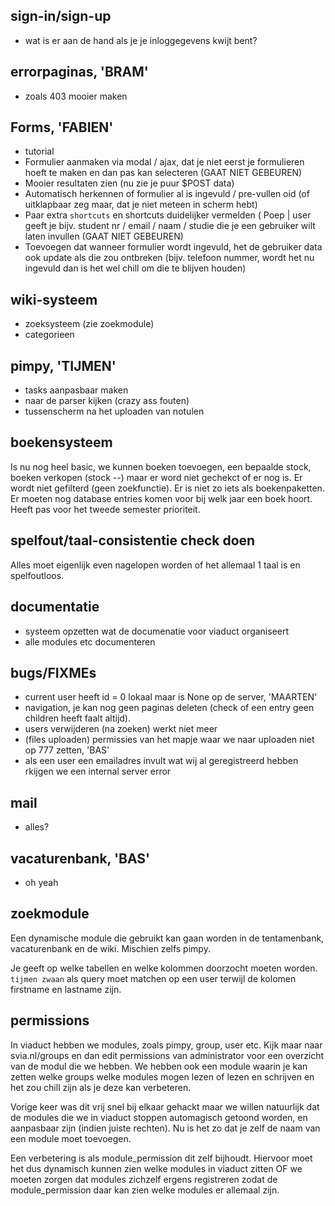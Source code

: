 ## sign-in/sign-up
* wat is er aan de hand als je je inloggegevens kwijt bent?

## errorpaginas, 'BRAM'
* zoals 403 mooier maken

## Forms, 'FABIEN'
* tutorial
* Formulier aanmaken via modal / ajax, dat je niet eerst je formulieren hoeft te maken en dan pas kan selecteren (GAAT NIET GEBEUREN)
* Mooier resultaten zien (nu zie je puur $POST data)
* Automatisch herkennen of formulier al is ingevuld / pre-vullen oid (of uitklapbaar zeg maar, dat je niet meteen in scherm hebt)
* Paar extra `shortcuts` en shortcuts duidelijker vermelden ( Poep | user geeft je bijv. student nr / email / naam / studie die je een gebruiker wilt laten invullen (GAAT NIET GEBEUREN)
* Toevoegen dat wanneer formulier wordt ingevuld, het de gebruiker data ook update als die zou ontbreken (bijv. telefoon nummer, wordt het nu ingevuld dan is het wel chill om die te blijven houden)

## wiki-systeem
* zoeksysteem (zie zoekmodule)
* categorieen

## pimpy, 'TIJMEN'
* tasks aanpasbaar maken
* naar de parser kijken (crazy ass fouten)
* tussenscherm na het uploaden van notulen

## boekensysteem
Is nu nog heel basic, we kunnen boeken toevoegen, een bepaalde stock, boeken verkopen (stock --) maar er word niet gechekct of er nog is. Er wordt niet gefilterd (geen zoekfunctie). Er is niet zo iets als boekenpaketten. Er moeten nog database entries komen voor bij welk jaar een boek hoort.
Heeft pas voor het tweede semester prioriteit.

## spelfout/taal-consistentie check doen
Alles moet eigenlijk even nagelopen worden of het allemaal 1 taal is en spelfoutloos.

## documentatie
* systeem opzetten wat de documenatie voor viaduct organiseert
* alle modules etc documenteren

## bugs/FIXMEs
* current user heeft id = 0 lokaal maar is None op de server, 'MAARTEN'
* navigation, je kan nog geen paginas deleten (check of een entry geen children heeft faalt altijd).
* users verwijderen (na zoeken) werkt niet meer
* (files uploaden) permissies van het mapje waar we naar uploaden niet op 777 zetten, 'BAS'
* als een user een emailadres invult wat wij al geregistreerd hebben rkijgen we een internal server error

## mail
* alles?

## vacaturenbank, 'BAS'
* oh yeah

## zoekmodule
Een dynamische module die gebruikt kan gaan worden in de tentamenbank, vacaturenbank en de wiki. Mischien zelfs pimpy.

Je geeft op welke tabellen en welke kolommen doorzocht moeten worden. `tijmen zwaan` als query moet matchen op
een user terwijl de kolomen firstname en lastname zijn.

## permissions
In viaduct hebben we modules, zoals pimpy, group, user etc. Kijk maar naar svia.nl/groups en dan edit permissions van administrator voor een overzicht van de modul die we hebben. We hebben ook een module waarin je kan zetten welke groups welke modules mogen lezen of lezen en schrijven en het zou chill zijn als je deze kan verbeteren. 

Vorige keer was dit vrij snel bij elkaar gehackt maar we willen natuurlijk dat de modules die we in viaduct stoppen automagisch getoond worden, en aanpasbaar zijn (indien juiste rechten). Nu is het zo dat je zelf de naam van een module moet toevoegen.

Een verbetering is als module_permission dit zelf bijhoudt. Hiervoor moet het dus dynamisch kunnen zien welke modules in viaduct zitten OF we moeten zorgen dat modules zichzelf ergens registreren zodat de module_permission daar kan zien welke modules er allemaal zijn. 
